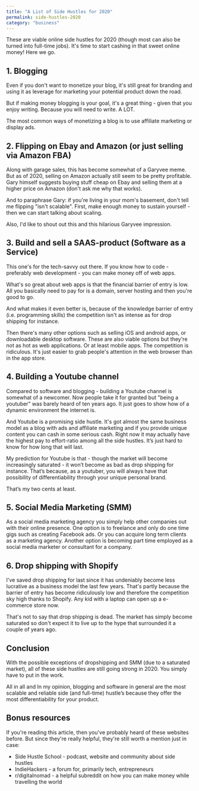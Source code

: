 ```yaml
---
title: "A List of Side Hustles for 2020"
permalink: side-hustles-2020
category: "business"
---
```

These are viable online side hustles for 2020 (though most can also be turned into full-time jobs). It's time to start cashing in that sweet online money! Here we go.

## 1. Blogging

Even if you don't want to monetize your blog, it's still great for branding and using it as leverage for marketing your potential product down the road.

But if making money blogging is your goal, it's a great thing - given that you enjoy writing. Because you will need to write. A LOT.

The most common ways of monetizing a blog is to use affiliate marketing or display ads.

## 2. Flipping on Ebay and Amazon (or just selling via Amazon FBA)

Along with garage sales, this has become somewhat of a Garyvee meme. But as of 2020, selling on Amazon actually still seem to be pretty profitable. Gary himself suggests buying stuff cheap on Ebay and selling them at a higher price on Amazon (don't ask me why that works).

And to paraphrase Gary: if you're living in your mom's basement, don't tell me flipping "isn't scalable". First, make enough money to sustain yourself - then we can start talking about scaling.

Also, I'd like to shout out this and this hilarious Garyvee impression.

## 3. Build and sell a SAAS-product (Software as a Service)

This one's for the tech-savvy out there. If you know how to code - preferably web development - you can make money off of web apps.

What's so great about web apps is that the financial barrier of entry is low. All you basically need to pay for is a domain, server hosting and then you're good to go.

And what makes it even better is, because of the knowledge barrier of entry (i.e. programming skills) the competition isn't as intense as for drop shipping for instance.

Then there's many other options such as selling iOS and android apps, or downloadable desktop software. These are also viable options but they're not as hot as web applications. Or at least mobile apps. The competition is ridiculous. It's just easier to grab people's attention in the web browser than in the app store.

## 4. Building a Youtube channel

Compared to software and blogging - building a Youtube channel is somewhat of a newcomer. Now people take it for granted but "being a youtuber" was barely heard of ten years ago. It just goes to show how of a dynamic environment the internet is.

And Youtube is a promising side hustle. It's got almost the same business model as a blog with ads and affiliate marketing and if you provide unique content you can cash in some serious cash. Right now it may actually have the highest pay to effort-ratio among all the side hustles. It’s just hard to know for how long that will last.

My prediction for Youtube is that - though the market will become increasingly saturated - it won’t become as bad as drop shipping for instance. That’s because, as a youtuber, you will always have that possibility of differentiability through your unique personal brand.

That’s my two cents at least.

## 5. Social Media Marketing (SMM)

As a social media marketing agency you simply help other companies out with their online presence. One option is to freelance and only do one time gigs such as creating Facebook ads. Or you can acquire long term clients as a marketing agency. Another option is becoming part time employed as a social media marketer or consultant for a company.

## 6. Drop shipping with Shopify

I've saved drop shipping for last since it has undeniably become less lucrative as a business model the last few years. That's partly because the barrier of entry has become ridiculously low and therefore the competition sky high thanks to Shopify. Any kid with a laptop can open up a e-commerce store now.

That's not to say that drop shipping is dead. The market has simply become saturated so don't expect it to live up to the hype that surrounded it a couple of years ago.

## Conclusion

With the possible exceptions of dropshipping and SMM (due to a saturated market), all of these side hustles are still going strong in 2020. You simply have to put in the work.

All in all and In my opinion, blogging and software in general are the most scalable and reliable side (and full-time) hustle’s because they offer the most differentiability for your product.

## Bonus resources

If you're reading this article, then you've probably heard of these websites before. But since they're really helpful, they're still worth a mention just in case:

* Side Hustle School - podcast, website and community about side hustles
* IndieHackers - a forum for, primarily tech, entrepreneurs
* r/digitalnomad - a helpful subreddit on how you can make money while travelling the world
